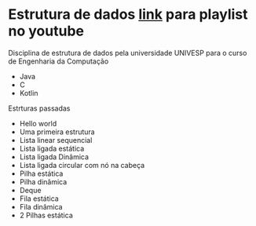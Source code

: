 # Estrutura de dados [link](https://www.youtube.com/playlist?list=PLxI8Can9yAHf8k8LrUePyj0y3lLpigGcl) para playlist no youtube

Disciplina de estrutura de dados pela universidade UNIVESP para o curso de Engenharia da Computação
- Java
- C
- Kotlin

Estrturas passadas
- Hello world 
- Uma primeira estrutura
- Lista linear sequencial
- Lista ligada estática
- Lista ligada Dinâmica
- Lista ligada circular com nó na cabeça
- Pilha estática
- Pilha dinâmica
- Deque
- Fila estática
- Fila dinâmica
- 2 Pilhas estática
